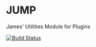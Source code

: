 # JUMP
James' Utilities Module for Plugins

[![Build Status](https://dev.azure.com/ImJimmi/JUMP/_apis/build/status/ImJimmi.JUMP?branchName=main)](https://dev.azure.com/ImJimmi/JUMP/_build/latest?definitionId=5&branchName=main)
